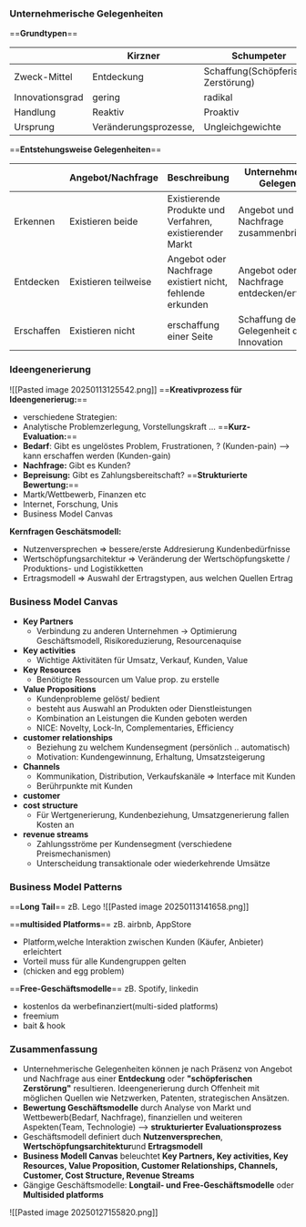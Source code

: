 ### Unternehmerische Gelegenheiten

==**Grundtypen**==

|                 | Kirzner               | Schumpeter                          |
| --------------- | --------------------- | ----------------------------------- |
| Zweck-Mittel    | Entdeckung            | Schaffung(Schöpferische Zerstörung) |
| Innovationsgrad | gering                | radikal                             |
| Handlung        | Reaktiv               | Proaktiv                            |
| Ursprung        | Veränderungsprozesse, | Ungleichgewichte<br>                |


==**Entstehungsweise Gelegenheiten**==

|            | Angebot/Nachfrage    | Beschreibung                                              | Unternehmerische Gelegenheit                |
| ---------- | -------------------- | --------------------------------------------------------- | ------------------------------------------- |
| Erkennen   | Existieren beide     | Existierende Produkte und Verfahren, existierender Markt  | Angebot und Nachfrage zusammenbringen       |
| Entdecken  | Existieren teilweise | Angebot oder Nachfrage existiert nicht, fehlende erkunden | Angebot oder Nachfrage entdecken/erforschen |
| Erschaffen | Existieren nicht     | erschaffung einer Seite                                   | Schaffung der Gelegenheit durch Innovation  |

### Ideengenerierung
![[Pasted image 20250113125542.png]]
==**Kreativprozess für Ideengenerierug:**==
-  verschiedene Strategien: 
- Analytische Problemzerlegung, Vorstellungskraft ...
==**Kurz-Evaluation:**==
- **Bedarf**: Gibt es ungelöstes Problem, Frustrationen, ? (Kunden-pain)
	--> kann erschaffen werden (Kunden-gain)
- **Nachfrage:** Gibt es Kunden?
- **Bepreisung:** Gibt es Zahlungsbereitschaft?
==**Strukturierte Bewertung:**==
- Martk/Wettbewerb, Finanzen etc 
- Internet, Forschung, Unis
- Business Model Canvas

**Kernfragen Geschätsmodell:**
- Nutzenversprechen => bessere/erste Addresierung Kundenbedürfnisse
- Wertschöpfungsarchitektur => Veränderung der Wertschöpfungskette / Produktions- und Logistikketten
- Ertragsmodell => Auswahl der Ertragstypen, aus welchen Quellen Ertrag
### Business Model Canvas
- **Key Partners**
	 - Verbindung zu anderen Unternehmen
	 -> Optimierung Geschäftsmodell, Risikoreduzierung, Resourcenaquise
- **Key activities**
     - Wichtige Aktivitäten für Umsatz, Verkauf, Kunden, Value
- **Key Resources**
     - Benötigte Ressourcen um Value prop. zu erstelle
- **Value Propositions**
	 - Kundenprobleme gelöst/ bedient
	 - besteht aus Auswahl an Produkten oder Dienstleistungen
	 - Kombination an Leistungen die Kunden geboten werden
	 - NICE: Novelty, Lock-In, Complementaries, Efficiency
- **customer relationships**
     - Beziehung zu welchem Kundensegment (persönlich .. automatisch)
     - Motivation: Kundengewinnung, Erhaltung, Umsatzsteigerung
- **Channels**
	 - Kommunikation, Distribution, Verkaufskanäle => Interface mit Kunden
	 - Berührpunkte mit Kunden
- **customer**
- **cost structure**
     - Für Wertgenerierung, Kundenbeziehung, Umsatzgenerierung fallen Kosten an
- **revenue streams**
	 - Zahlungsströme per Kundensegment (verschiedene Preismechanismen)
     - Unterscheidung transaktionale oder wiederkehrende Umsätze

### Business Model Patterns
==**Long Tail**==   zB. Lego
![[Pasted image 20250113141658.png]]

==**multisided Platforms**== zB. airbnb, AppStore
- Platform,welche Interaktion zwischen Kunden (Käufer, Anbieter) erleichtert
- Vorteil muss für alle Kundengruppen gelten
- (chicken and egg problem)

==**Free-Geschäftsmodelle**== zB. Spotify, linkedin
- kostenlos da werbefinanziert(multi-sided platforms)
- freemium
- bait & hook
### Zusammenfassung
- Unternehmerische Gelegenheiten können je nach Präsenz von Angebot und Nachfrage aus einer **Entdeckung** oder **"schöpferischen Zerstörung"** resultieren. Ideengenerierung durch Offenheit mit möglichen Quellen wie Netzwerken, Patenten, strategischen Ansätzen.
- **Bewertung Geschäftsmodelle** durch Analyse von Markt und Wettbewerb(Bedarf, Nachfrage), finanziellen und weiteren Aspekten(Team, Technologie)
--> **strukturierter Evaluationsprozess**
- Geschäftsmodell definiert duch **Nutzenversprechen**, **Wertschöpfungsarchitektur**und **Ertragsmodell**
- **Business Modell Canvas** beleuchtet **Key Partners, Key activities, Key Resources, Value Proposition, Customer Relationships, Channels, Customer, Cost Structure, Revenue Streams**
- Gängige Geschäftsmodelle: **Longtail- und Free-Geschäftsmodelle** oder **Multisided platforms**

![[Pasted image 20250127155820.png]]


